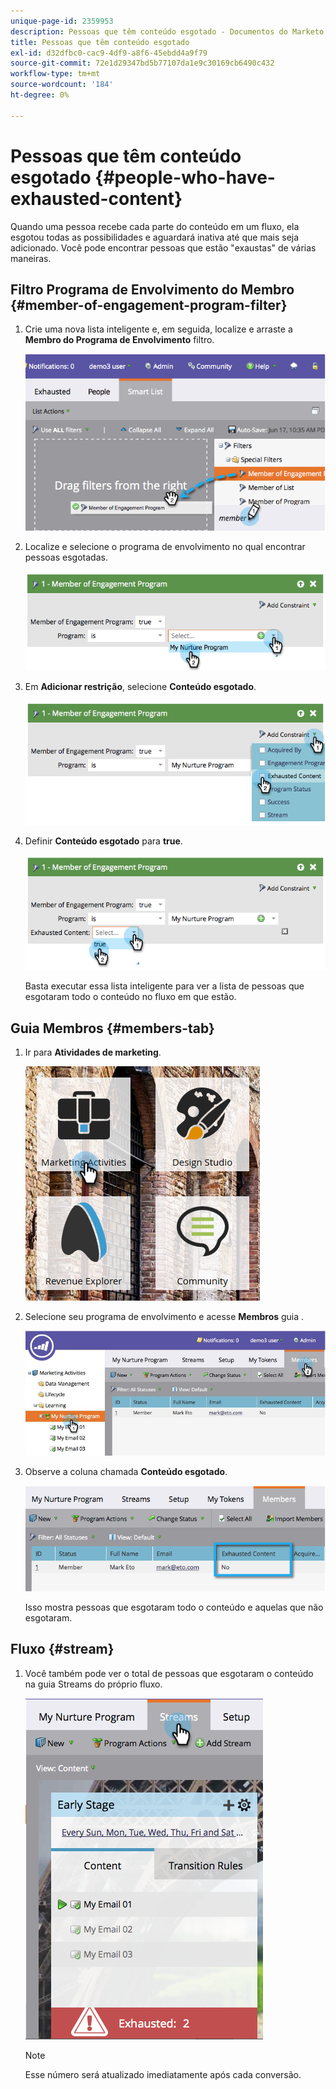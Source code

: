 ```yaml
---
unique-page-id: 2359953
description: Pessoas que têm conteúdo esgotado - Documentos do Marketo - Documentação do produto
title: Pessoas que têm conteúdo esgotado
exl-id: d32dfbc0-cac9-4df9-a8f6-45ebdd4a9f79
source-git-commit: 72e1d29347bd5b77107da1e9c30169cb6490c432
workflow-type: tm+mt
source-wordcount: '184'
ht-degree: 0%

---
```


# Pessoas que têm conteúdo esgotado {#people-who-have-exhausted-content}

Quando uma pessoa recebe cada parte do conteúdo em um fluxo, ela esgotou todas as possibilidades e aguardará inativa até que mais seja adicionado. Você pode encontrar pessoas que estão &quot;exaustas&quot; de várias maneiras.

## Filtro Programa de Envolvimento do Membro {#member-of-engagement-program-filter}

1. Crie uma nova lista inteligente e, em seguida, localize e arraste a **Membro do Programa de Envolvimento** filtro.

   ![](assets/image2014-9-15-18-20-0.png)

1. Localize e selecione o programa de envolvimento no qual encontrar pessoas esgotadas.

   ![](assets/image2014-9-15-18-3a20-3a11.png)

1. Em **Adicionar restrição**, selecione **Conteúdo esgotado**.

   ![](assets/image2014-9-15-18-3a20-3a17.png)

1. Definir **Conteúdo esgotado** para **true**.

   ![](assets/image2014-9-15-18-3a20-3a21.png)

   Basta executar essa lista inteligente para ver a lista de pessoas que esgotaram todo o conteúdo no fluxo em que estão.

## Guia Membros {#members-tab}

1. Ir para **Atividades de marketing**.

   ![](assets/ma.png)

1. Selecione seu programa de envolvimento e acesse **Membros** guia .

   ![](assets/memberstab.jpg)

1. Observe a coluna chamada **Conteúdo esgotado**.

   ![](assets/image2014-9-15-18-3a21-3a7.png)

   Isso mostra pessoas que esgotaram todo o conteúdo e aquelas que não esgotaram.

## Fluxo {#stream}

1. Você também pode ver o total de pessoas que esgotaram o conteúdo na guia Streams do próprio fluxo.

   ![](assets/image2014-9-15-18-3a21-3a38.png)

   >[!NOTE]
   >
   >Esse número será atualizado imediatamente após cada conversão.
